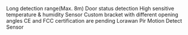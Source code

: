 Long detection range(Max. 8m)
Door status detection
High sensitive temperature & humidity Sensor
Custom bracket with different opening angles
CE and FCC certification are pending
Lorawan Pir Motion Detect Sensor
